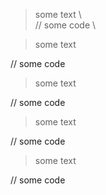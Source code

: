 > some text
\   
// some code
\   

> some text
   
// some code
   

> some text
>    
// some code
   

> some text
>
>    
// some code
   

> some text

   
// some code
   
